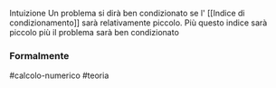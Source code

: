  Intuizione
Un problema si dirà ben condizionato se l' [[Indice di condizionamento]] sarà relativamente piccolo. 
Più questo indice sarà piccolo più il problema sarà ben condizionato


### Formalmente


#calcolo-numerico #teoria